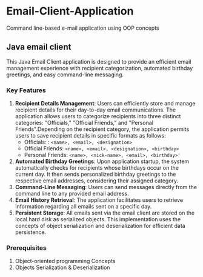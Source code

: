 # Email-Client-Application
Command line-based e-mail application using OOP concepts
## Java email client
This Java Email Client application is designed to provide an efficient email management experience with recipient categorization, automated birthday greetings, and easy command-line messaging. 
### Key Features
1. **Recipient Details Management**: Users can efficiently store and manage recipient details for their day-to-day email communications. The application allows users to categorize recipients into three distinct categories: "Officials," "Official Friends," and "Personal Friends".Depending on the recipient category, the application permits users to save recipient details in specific formats as follows:
    - Officials: : `<name>, <email>, <designation>`
    - Official Friends: `<name>, <email>, <designation>, <birthday>`
    - Personal Friends: `<name>, <nick-name>, <email>, <birthday>'`
2. **Automated Birthday Greetings**: Upon application startup, the system automatically checks for recipients whose birthdays occur on the current day. It then sends personalized birthday greetings to the respective email addresses, considering their assigned category.
3. **Command-Line Messaging**: Users can send messages  directly from the command line to any provided email address.
4. **Email History Retrieval**: The application facilitates users to retrieve information regarding all emails sent on a specific day.
5. **Persistent Storage**: All emails sent via the email client are stored on the local hard disk as serialized objects. This implementation uses the concepts of object serialization and deserialization for efficient data persistence.

### Prerequisites

1. Object-oriented programming Concepts
2. Objects Serialization & Deserialization




